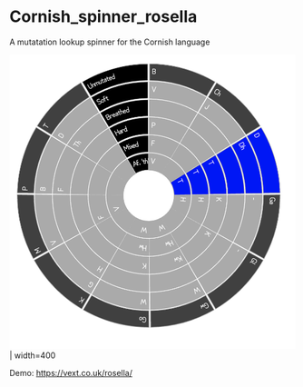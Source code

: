 # Cornish_spinner_rosella
A mutatation lookup spinner for the Cornish language

![Screenshot](/spinner_rosella.png?raw=true "Spinner rosella screenshot")  | width=400

Demo: <a href="https://vext.co.uk/rosella/">https://vext.co.uk/rosella/</a>
